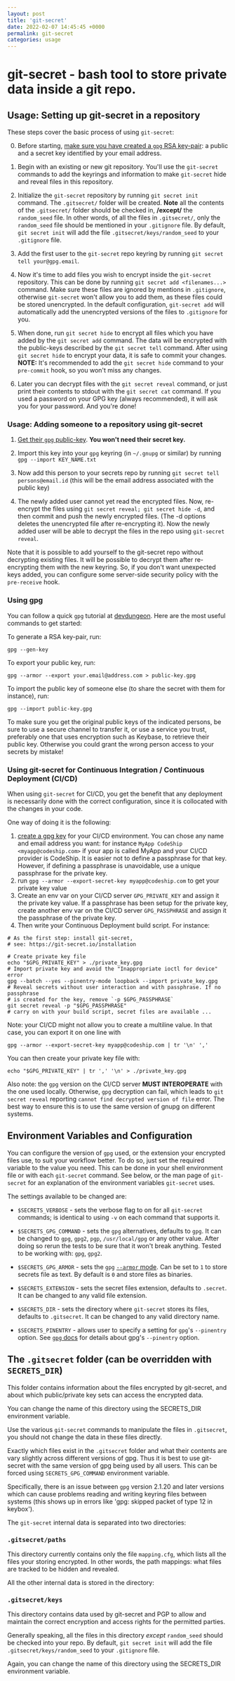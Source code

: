 ```yaml
---
layout: post
title: 'git-secret'
date: 2022-02-07 14:45:45 +0000
permalink: git-secret
categories: usage
---
```

git-secret - bash tool to store private data inside a git repo.
=============================================

## Usage: Setting up git-secret in a repository

These steps cover the basic process of using `git-secret`:

0. Before starting, [make sure you have created a `gpg` RSA key-pair](#using-gpg): a public and a secret key identified by your email address.

1. Begin with an existing or new git repository. You'll use the `git-secret` commands to add the keyrings and information
to make `git-secret` hide and reveal files in this repository.

2. Initialize the `git-secret` repository by running `git secret init` command. The `.gitsecret/` folder will be created.
**Note** all the contents of the `.gitsecret/` folder should be checked in, **/except/** the `random_seed` file.
In other words, of all the files in `.gitsecret/`, only the `random_seed` file should be mentioned in your `.gitignore` file.
By default, `git secret init` will add the file `.gitsecret/keys/random_seed` to your `.gitignore` file.

3. Add the first user to the `git-secret` repo keyring by running `git secret tell your@gpg.email`.

4. Now it's time to add files you wish to encrypt inside the `git-secret` repository.
This can be done by running `git secret add <filenames...>` command. Make sure these files are ignored by mentions in
`.gitignore`, otherwise `git-secret` won't allow you to add them, as these files could be stored unencrypted. In the default configuration, `git-secret add` will automatically add the unencrypted versions of the files to `.gitignore` for you.

5. When done, run `git secret hide` to encrypt all files which you have added by the `git secret add` command.
The data will be encrypted with the public-keys described by the `git secret tell` command.
After using `git secret hide` to encrypt your data, it is safe to commit your changes.
**NOTE:** It's recommended to add the `git secret hide` command to your `pre-commit` hook, so you won't miss any changes.

6. Later you can decrypt files with the `git secret reveal` command, or just print their contents to stdout with the
`git secret cat` command. If you used a password on your GPG key (always recommended), it will ask you for your password.
And you're done!

### Usage: Adding someone to a repository using git-secret

1. [Get their `gpg` public-key](#using-gpg). **You won't need their secret key.**

2. Import this key into your `gpg` keyring (in `~/.gnupg` or similar) by running `gpg --import KEY_NAME.txt`

3. Now add this person to your secrets repo by running `git secret tell persons@email.id`
(this will be the email address associated with the public key)

4. The newly added user cannot yet read the encrypted files. Now, re-encrypt the files using
`git secret reveal; git secret hide -d`, and then commit and push the newly encrypted files.
(The -d options deletes the unencrypted file after re-encrypting it).
Now the newly added user will be able to decrypt the files in the repo using `git-secret reveal`.

Note that it is possible to add yourself to the git-secret repo without decrypting existing files.
It will be possible to decrypt them after re-encrypting them with the new keyring. So, if you don't
want unexpected keys added, you can configure some server-side security policy with the `pre-receive` hook.

### Using gpg

You can follow a quick `gpg` tutorial at [devdungeon](https://www.devdungeon.com/content/gpg-tutorial). Here are the most useful commands to get started:

To generate a RSA key-pair, run:

```shell
gpg --gen-key
```

To export your public key, run:

```shell
gpg --armor --export your.email@address.com > public-key.gpg
```

To import the public key of someone else (to share the secret with them for instance), run:

```shell
gpg --import public-key.gpg
```

To make sure you get the original public keys of the indicated persons, be sure to use a secure channel to transfer it, or use a service you trust, preferably one that uses encryption such as Keybase, to retrieve their public key. Otherwise you could grant the wrong person access to your secrets by mistake!

### Using git-secret for Continuous Integration / Continuous Deployment (CI/CD)

When using `git-secret` for CI/CD, you get the benefit that any deployment is necessarily done with the correct configuration, since it is collocated
with the changes in your code.

One way of doing it is the following:

1. [create a gpg key](#using-gpg) for your CI/CD environment. You can chose any name and email address you want: for instance `MyApp CodeShip <myapp@codeship.com>`
if your app is called MyApp and your CI/CD provider is CodeShip. It is easier not to define a passphrase for that key. However, if defining a passphrase is unavoidable, use a unique passphrase for the private key.
2. run `gpg --armor --export-secret-key myapp@codeship.com` to get your private key value
3. Create an env var on your CI/CD server `GPG_PRIVATE_KEY` and assign it the private key value. If a passphrase has been setup for the private key, create another env var on the CI/CD server `GPG_PASSPHRASE` and assign it the passphrase of the private key.
4. Then write your Continuous Deployment build script. For instance:

```shell
# As the first step: install git-secret,
# see: https://git-secret.io/installation

# Create private key file
echo "$GPG_PRIVATE_KEY" > ./private_key.gpg
# Import private key and avoid the "Inappropriate ioctl for device" error
gpg --batch --yes --pinentry-mode loopback --import private_key.gpg
# Reveal secrets without user interaction and with passphrase. If no passphrase
# is created for the key, remove `-p $GPG_PASSPHRASE`
git secret reveal -p "$GPG_PASSPHRASE"
# carry on with your build script, secret files are available ...
```

Note: your CI/CD might not allow you to create a multiline value. In that case, you can export it on one line with

```shell
gpg --armor --export-secret-key myapp@codeship.com | tr '\n' ','
```

You can then create your private key file with:

```shell
echo "$GPG_PRIVATE_KEY" | tr ',' '\n' > ./private_key.gpg
```

Also note: the `gpg` version on the CI/CD server **MUST INTEROPERATE** with the one used locally. Otherwise, `gpg` decryption can fail, which leads to `git secret reveal` reporting `cannot find decrypted version of file` error. The best way to ensure this is to use the same version of gnupg on different systems.

## Environment Variables and Configuration

You can configure the version of `gpg` used, or the extension your encrypted files use, to suit your workflow better.
To do so, just set the required variable to the value you need.
This can be done in your shell environment file or with each `git-secret` command.
See below, or the man page of `git-secret` for an explanation of the environment variables `git-secret` uses.

The settings available to be changed are:

* `$SECRETS_VERBOSE` - sets the verbose flag to on for all `git-secret` commands; is identical to using `-v` on each command that supports it.

* `$SECRETS_GPG_COMMAND` - sets the `gpg` alternatives, defaults to `gpg`.
It can be changed to `gpg`, `gpg2`, `pgp`, `/usr/local/gpg` or any other value.
After doing so rerun the tests to be sure that it won't break anything. Tested to be working with: `gpg`, `gpg2`.

* `$SECRETS_GPG_ARMOR` - sets the `gpg` [`--armor` mode](https://www.gnupg.org/gph/en/manual/r1290.html). Can be set to `1` to store secrets file as text. By default is `0` and store files as binaries.

* `$SECRETS_EXTENSION` - sets the secret files extension, defaults to `.secret`. It can be changed to any valid file extension.

* `$SECRETS_DIR` - sets the directory where `git-secret` stores its files, defaults to `.gitsecret`. It can be changed to any valid directory name.

* `$SECRETS_PINENTRY` - allows user to specify a setting for `gpg`'s `--pinentry` option. See [`gpg` docs](https://github.com/gpg/pinentry) for details about gpg's `--pinentry` option.

## The `.gitsecret` folder (can be overridden with `SECRETS_DIR`)

This folder contains information about the files encrypted by git-secret,
and about which public/private key sets can access the encrypted data.

You can change the name of this directory using the SECRETS_DIR environment variable.

Use the various `git-secret` commands to manipulate the files in `.gitsecret`,
you should not change the data in these files directly.

Exactly which files exist in the `.gitsecret` folder and what their contents are
vary slightly across different versions of gpg. Thus it is best to use
git-secret with the same version of gpg being used by all users.
This can be forced using `SECRETS_GPG_COMMAND` environment variable.

Specifically, there is an issue between `gpg` version 2.1.20 and later versions
which can cause problems reading and writing keyring files between systems
(this shows up in errors like 'gpg: skipped packet of type 12 in keybox').

The `git-secret` internal data is separated into two directories:

### `.gitsecret/paths`

This directory currently contains only the file `mapping.cfg`, which lists all the files your storing encrypted.
In other words, the path mappings: what files are tracked to be hidden and revealed.

All the other internal data is stored in the directory:

### `.gitsecret/keys`

This directory contains data used by git-secret and PGP to allow and maintain the correct encryption and access rights for the permitted parties.

Generally speaking, all the files in this directory *except* `random_seed` should be checked into your repo.
By default, `git secret init` will add the file `.gitsecret/keys/random_seed` to your `.gitignore` file.

Again, you can change the name of this directory using the SECRETS_DIR environment variable.
